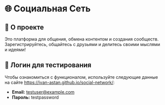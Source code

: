 # 🌐 Социальная Сеть

## 📢 О проекте
Это платформа для общения, обмена контентом и создания сообществ. Зарегистрируйтесь, общайтесь с друзьями и делитесь своими мыслями и идеями!

## 📝 Логин для тестирования
Чтобы ознакомиться с функционалом, используйте следующие данные на сайте https://ivan-astan.github.io/social-network/:

- <strong>Email:</strong> testuser@example.com
- <strong>Пароль:</strong> testpassword
